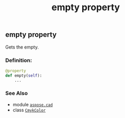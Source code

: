 ﻿---
title: empty property
second_title: Aspose.CAD for Python via .NET API References
description: 
type: docs
weight: 100
url: /python-net/aspose.cad/cmykcolor/empty/
is_root: false
---

## empty property


Gets the empty.
### Definition:
```python
@property
def empty(self):
    ...
```

### See Also
* module [`aspose.cad`](../../)
* class [`CmykColor`](/cad/python-net/aspose.cad/cmykcolor)
